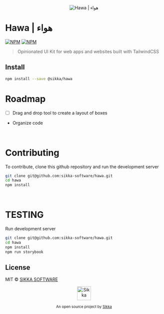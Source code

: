 <p align="center">
  <img src="https://xakher-images.s3.ap-southeast-1.amazonaws.com/hawa-logo.png" alt="Hawa | هواء" />
</p>

# Hawa | هواء

[![NPM](https://img.shields.io/npm/v/@sikka/hawa.svg?style=flat&colorA=000000&colorB=000000)](https://www.npmjs.com/package/@sikka/hawa)
[![NPM](https://img.shields.io/npm/dt/@sikka/hawa.svg?style=flat&colorA=000000&colorB=000000)](https://www.npmjs.com/package/@sikka/hawa)

> Opinionated UI Kit for web apps and websites built with TailwindCSS

## Install

```bash
npm install --save @sikka/hawa
```

# Roadmap

- [ ] Drag and drop tool to create a layout of boxes
- Organize code

</br>

# Contributing

To contribute, clone this github repository and run the development server

```bash
git clone git@github.com:sikka-software/hawa.git
cd hawa
npm install
```

</br>

# TESTING

Run development server

```bash
git clone git@github.com:sikka-software/hawa.git
cd hawa
npm install
npm run storybook
```

## License

MIT © [SIKKA SOFTWARE](https://sikka.sa)

<!--start: logo-->
<p align="center">
  <a href="https://sikka.io">
    <img width="44" alt="Sikka" src="https://i.postimg.cc/8cK4tnKQ/sikka-symbol-black.png">
  </a>
</p>
<p align="center">
  <sub>An open source project by <a href="https://sikka.io">Sikka</a></sub>
</p>
<!--end: logo-->
